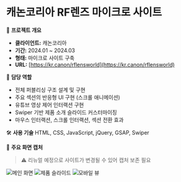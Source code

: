 # 캐논코리아 RF렌즈 마이크로 사이트

📌 **프로젝트 개요**
- **클라이언트:** 캐논코리아
- **기간:** 2024.01 ~ 2024.03
- **형태:** 마이크로 사이트 구축
- **URL:** [https://kr.canon/rflensworld](https://kr.canon/rflensworld)

🧩 **담당 역할**
- 전체 퍼블리싱 구조 설계 및 구현
- 주요 섹션의 반응형 UI 구현 (스크롤 애니메이션)
- 유튜브 영상 제어 인터랙션 구현
- Swiper 기반 제품 소개 슬라이드 커스터마이징
- 마우스 인터랙션, 스크롤 인터랙션, 섹션 전환 효과

🛠️ **사용 기술**
HTML, CSS, JavaScript, jQuery, GSAP, Swiper

📸 **주요 화면 캡처**
> ⚠️ 리뉴얼 예정으로 사이트가 변경될 수 있어 캡처 보존 필요

![메인 화면](./screenshots/main.jpg)
![제품 슬라이드](./screenshots/product-slide.jpg)
![모바일 뷰](./screenshots/mobile-view.jpg)
